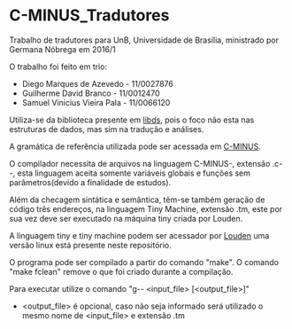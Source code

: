 # C-MINUS_Tradutores

Trabalho de tradutores para UnB, Universidade de Brasília, ministrado por Germana Nóbrega em 2016/1

O trabalho foi feito em trio:
* Diego Marques de Azevedo - 11/0027876
* Guilherme David Branco - 11/0012470
* Samuel Vinicius Vieira Pala - 11/0066120

Utiliza-se da biblioteca presente em [libds](https://github.com/zhemao/libds), pois o foco não esta nas estruturas de dados, mas sim na tradução e análises.

A gramática de referência utilizada pode ser acessada em [C-MINUS](http://www.sierranevada.edu/snow/ExamplesX/C-Syntax.pdf).

O compilador necessita de arquivos na linguagem C-MINUS-, extensão .c--, esta linguagem aceita somente variáveis globais e funções sem parâmetros(devido a finalidade de estudos).

Além da checagem sintática e semântica, têm-se também geração de código três endereços, na linguagem Tiny Machine, extensão .tm, este por sua vez deve ser executado na máquina tiny criada por Louden.

A linguagem tiny e tiny machine podem ser acessador por [Louden](http://www.cs.sjsu.edu/~louden/cmptext/) uma versão linux está presente neste repositório.

O programa pode ser compilado a partir do comando "make". O comando "make fclean" remove o que foi criado durante a compilação.

Para executar utilize o comando "g-- \<input_file\> \[\<output_file\>\]"

* \<output_file\> é opcional, caso não seja informado será utilizado o mesmo nome de <input_file> e extensão .tm

